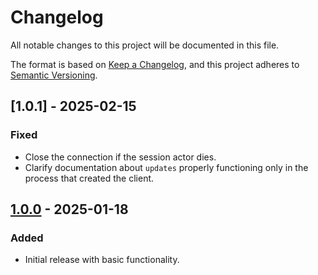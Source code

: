 # Changelog

All notable changes to this project will be documented in this file.

The format is based on [Keep a Changelog](https://keepachangelog.com/en/1.1.0/),
and this project adheres to [Semantic Versioning](https://semver.org/spec/v2.0.0.html).


## [1.0.1] - 2025-02-15

### Fixed
- Close the connection if the session actor dies.
- Clarify documentation about `updates` properly functioning only in the process that created the client.

## [1.0.0] - 2025-01-18

### Added
- Initial release with basic functionality.

[Unreleased]: https://github.com/sbergen/spoke/compare/v1.0.1...HEAD
[1.0.0]: https://github.com/sbergen/spoke/releases/tag/v1.0.1
[1.0.0]: https://github.com/sbergen/spoke/releases/tag/v1.0.0